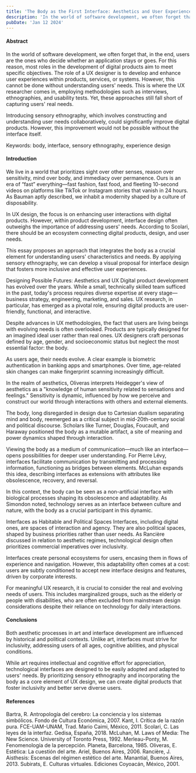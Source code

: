 ```yaml
---
title: 'The Body as the First Interface: Aesthetics and User Experience Design'
description: 'In the world of software development, we often forget that, in the end, users are the ones who decide whether an application stays or goes. For this reason, most roles in the development of digital products aim to meet specific objectives'
pubDate: 'Jan 12 2024'
---
```


#### Abstract
In the world of software development, we often forget that, in the end, users are the ones who decide whether an application stays or goes. For this reason, most roles in the development of digital products aim to meet specific objectives.
The role of a UX designer is to develop and enhance user experiences within products, services, or systems. However, this cannot be done without understanding users' needs. This is where the UX researcher comes in, employing methodologies such as interviews, ethnographies, and usability tests. Yet, these approaches still fall short of capturing users' real needs.

Introducing sensory ethnography, which involves constructing and understanding user needs collaboratively, could significantly improve digital products. However, this improvement would not be possible without the interface itself.

Keywords: body, interface, sensory ethnography, experience design

#### Introduction
We live in a world that prioritizes sight over other senses, reason over sensitivity, mind over body, and immediacy over permanence. Ours is an era of “fast” everything—fast fashion, fast food, and fleeting 10-second videos on platforms like TikTok or Instagram stories that vanish in 24 hours. As Bauman aptly described, we inhabit a modernity shaped by a culture of disposability.

In UX design, the focus is on enhancing user interactions with digital products. However, within product development, interface design often outweighs the importance of addressing users' needs. According to Scolari, there should be an ecosystem connecting digital products, design, and user needs.

This essay proposes an approach that integrates the body as a crucial element for understanding users' characteristics and needs. By applying sensory ethnography, we can develop a visual proposal for interface design that fosters more inclusive and effective user experiences.

Designing Possible Futures: Aesthetics and UX
Digital product development has evolved over the years. While a small, technically skilled team sufficed in the past, today's process requires diverse expertise at every stage—business strategy, engineering, marketing, and sales. UX research, in particular, has emerged as a pivotal role, ensuring digital products are user-friendly, functional, and interactive.

Despite advances in UX methodologies, the fact that users are living beings with evolving needs is often overlooked. Products are typically designed for an imagined ideal user rather than real ones. UX designers craft personas defined by age, gender, and socioeconomic status but neglect the most essential factor: the body.

As users age, their needs evolve. A clear example is biometric authentication in banking apps and smartphones. Over time, age-related skin changes can make fingerprint scanning increasingly difficult.

In the realm of aesthetics, Oliveras interprets Heidegger's view of aesthetics as a "knowledge of human sensitivity related to sensations and feelings." Sensitivity is dynamic, influenced by how we perceive and construct our world through interactions with others and external elements.

The body, long disregarded in design due to Cartesian dualism separating mind and body, reemerged as a critical subject in mid-20th-century social and political discourse. Scholars like Turner, Douglas, Foucault, and Haraway positioned the body as a mutable artifact, a site of meaning and power dynamics shaped through interaction.

Viewing the body as a medium of communication—much like an interface—opens possibilities for deeper user understanding. For Pierre Lévy, interfaces facilitate communication by transmitting and processing information, functioning as bridges between elements. McLuhan expands this idea, describing interfaces as extensions with attributes like obsolescence, recovery, and reversal.

In this context, the body can be seen as a non-artificial interface with biological processes shaping its obsolescence and adaptability. As Simondon noted, technology serves as an interface between culture and nature, with the body as a crucial participant in this dynamic.

Interfaces as Habitable and Political Spaces
Interfaces, including digital ones, are spaces of interaction and agency. They are also political spaces, shaped by business priorities rather than user needs. As Rancière discussed in relation to aesthetic regimes, technological design often prioritizes commercial imperatives over inclusivity.

Interfaces create personal ecosystems for users, encasing them in flows of experience and navigation. However, this adaptability often comes at a cost: users are subtly conditioned to accept new interface designs and features, driven by corporate interests.

For meaningful UX research, it is crucial to consider the real and evolving needs of users. This includes marginalized groups, such as the elderly or people with disabilities, who are often excluded from mainstream design considerations despite their reliance on technology for daily interactions.

#### Conclusions
Both aesthetic processes in art and interface development are influenced by historical and political contexts. Unlike art, interfaces must strive for inclusivity, addressing users of all ages, cognitive abilities, and physical conditions.

While art requires intellectual and cognitive effort for appreciation, technological interfaces are designed to be easily adopted and adapted to users' needs. By prioritizing sensory ethnography and incorporating the body as a core element of UX design, we can create digital products that foster inclusivity and better serve diverse users.

#### References
Bartra, R. Antropología del cerebro: La conciencia y los sistemas simbólicos. Fondo de Cultura Económica, 2007.
Kant, I. Crítica de la razón pura. FCE-UAM-UNAM, Trad. Mario Caimi, México, 2011.
Scolari, C. Las leyes de la interfaz. Gedisa, España, 2018.
McLuhan, M. Laws of Media: The New Science. University of Toronto Press, 1992.
Merleau-Ponty, M. Fenomenología de la percepción. Planeta, Barcelona, 1985.
Oliveras, E. Estética: La cuestión del arte. Ariel, Buenos Aires, 2006.
Rancière, J. Aisthesis: Escenas del régimen estético del arte. Manantial, Buenos Aires, 2013.
Subirats, E. Culturas virtuales. Ediciones Coyoacán, México, 2001.